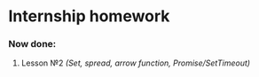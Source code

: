# Internship homework

### Now done:
 1. Lesson №2  *(Set, spread, arrow function, Promise/SetTimeout)*
